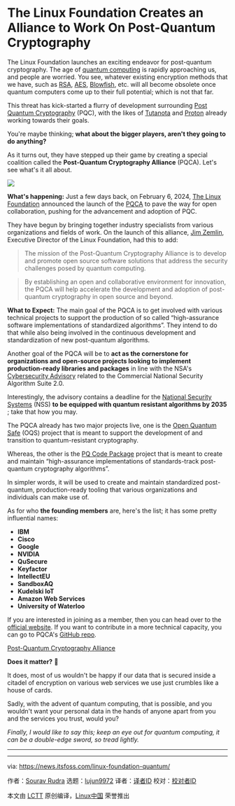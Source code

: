 [#]: subject: "The Linux Foundation Creates an Alliance to Work On Post-Quantum Cryptography"
[#]: via: "https://news.itsfoss.com/linux-foundation-quantum/"
[#]: author: "Sourav Rudra https://news.itsfoss.com/author/sourav/"
[#]: collector: "lujun9972/lctt-scripts-1705972010"
[#]: translator: " "
[#]: reviewer: " "
[#]: publisher: " "
[#]: url: " "

The Linux Foundation Creates an Alliance to Work On Post-Quantum Cryptography
======
The Linux Foundation launches an exciting endeavor for post-quantum
cryptography.
The age of [quantum computing][1] is rapidly approaching us, and people are worried. You see, whatever existing encryption methods that we have, such as [RSA][2], [AES][3], [Blowfish][4], etc. will all become obsolete once quantum computers come up to their full potential; which is not that far.

This threat has kick-started a flurry of development surrounding [Post Quantum Cryptography][5] (PQC), with the likes of [Tutanota][6] and [Proton][7] already working towards their goals.

You're maybe thinking; **what about the bigger players, aren't they going to do anything?**

As it turns out, they have stepped up their game by creating a special coalition called the **Post-Quantum Cryptography Alliance** (PQCA). Let's see what's it all about.

![][8]

**What's happening:** Just a few days back, on February 6, 2024, [The Linux Foundation][9] announced the launch of the [PQCA][10] to pave the way for open collaboration, pushing for the advancement and adoption of PQC.

They have begun by bringing together industry specialists from various organizations and fields of work. On the launch of this alliance, [Jim Zemlin][11], Executive Director of the Linux Foundation, had this to add:

> The mission of the Post-Quantum Cryptography Alliance is to develop and promote open source software solutions that address the security challenges posed by quantum computing.

> By establishing an open and collaborative environment for innovation, the PQCA will help accelerate the development and adoption of post-quantum cryptography in open source and beyond.

**What to Expect:** The main goal of the PQCA is to get involved with various technical projects to support the production of so called “high-assurance software implementations of standardized algorithms”. They intend to do that while also being involved in the continuous development and standardization of new post-quantum algorithms.

Another goal of the PQCA will be to **act as the cornerstone for organizations and open-source projects looking to implement production-ready libraries and packages** in line with the NSA's [Cybersecurity Advisory][12] related to the Commercial National Security Algorithm Suite 2.0.

Interestingly, the advisory contains a deadline for the [National Security Systems][13] (NSS) **to be equipped with quantum resistant algorithms by 2035** ; take that how you may.

The PQCA already has two major projects live, one is the [Open Quantum Safe][14] (OQS) project that is meant to support the development of and transition to quantum-resistant cryptography.

Whereas, the other is the [PQ Code Package][15] project that is meant to create and maintain “high-assurance implementations of standards-track post-quantum cryptography algorithms”.

In simpler words, it will be used to create and maintain standardized post-quantum, production-ready tooling that various organizations and individuals can make use of.

As for who **the founding members** are, here's the list; it has some pretty influential names:

  * **IBM**
  * **Cisco**
  * **Google**
  * **NVIDIA**
  * **QuSecure**
  * **Keyfactor**
  * **IntellectEU**
  * **SandboxAQ**
  * **Kudelski IoT**
  * **Amazon Web Services**
  * **University of Waterloo**



If you are interested in joining as a member, then you can head over to the [official website][10]. If you want to contribute in a more technical capacity, you can go to PQCA's [GitHub repo][16].

[Post-Quantum Cryptography Alliance][10]

**Does it matter?** 🤔

It does, most of us wouldn't be happy if our data that is secured inside a citadel of encryption on various web services we use just crumbles like a house of cards.

Sadly, with the advent of quantum computing, that is possible, and you wouldn't want your personal data in the hands of anyone apart from you and the services you trust, would you?

_Finally, I would like to say this; keep an eye out for quantum computing, it can be a double-edge sword, so tread lightly._

* * *

--------------------------------------------------------------------------------

via: https://news.itsfoss.com/linux-foundation-quantum/

作者：[Sourav Rudra][a]
选题：[lujun9972][b]
译者：[译者ID](https://github.com/译者ID)
校对：[校对者ID](https://github.com/校对者ID)

本文由 [LCTT](https://github.com/LCTT/TranslateProject) 原创编译，[Linux中国](https://linux.cn/) 荣誉推出

[a]: https://news.itsfoss.com/author/sourav/
[b]: https://github.com/lujun9972
[1]: https://en.wikipedia.org/wiki/Quantum_computing
[2]: https://en.wikipedia.org/wiki/RSA_(cryptosystem)
[3]: https://en.wikipedia.org/wiki/Advanced_Encryption_Standard
[4]: https://en.wikipedia.org/wiki/Blowfish_(cipher)
[5]: https://en.wikipedia.org/wiki/Post-quantum_cryptography
[6]: https://news.itsfoss.com/tutanota-post-quantum-secure-cloud/
[7]: https://proton.me/blog/post-quantum-encryption
[8]: https://news.itsfoss.com/content/images/2024/02/PQCA.png
[9]: https://www.linuxfoundation.org/
[10]: https://pqca.org/
[11]: https://www.linkedin.com/in/zemlin
[12]: https://media.defense.gov/2022/Sep/07/2003071834/-1/-1/0/CSA_CNSA_2.0_ALGORITHMS_.PDF
[13]: https://csrc.nist.gov/glossary/term/national_security_system
[14]: https://openquantumsafe.org/
[15]: https://github.com/pq-code-package
[16]: https://github.com/pqca
